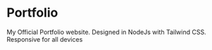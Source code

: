 # Portfolio
 My Official Portfolio website. Designed in NodeJs with Tailwind CSS. Responsive for all devices
